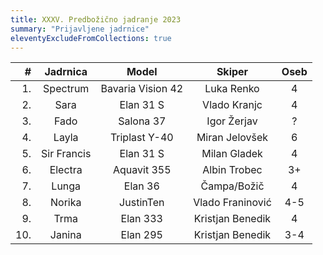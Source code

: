 ```yaml
---
title: XXXV. Predbožično jadranje 2023
summary: "Prijavljene jadrnice"
eleventyExcludeFromCollections: true
---
```


| #  | Jadrnica      | Model             | Skiper            | Oseb  |
|---:|:-------------:|:-----------------:|:-----------------:|:-----:|
| 1. | Spectrum      | Bavaria Vision 42 | Luka Renko        |   4   |
| 2. | Sara          | Elan 31 S         | Vlado Kranjc      |   4   |
| 3. | Fado          | Salona 37         | Igor Žerjav       |   ?   |
| 4. | Layla         | Triplast Y-40     | Miran Jelovšek    |   6   |
| 5. | Sir Francis   | Elan 31 S         | Milan Gladek      |   4   |
| 6. | Electra       | Aquavit 355       | Albin Trobec      |   3+  |
| 7. | Lunga         | Elan 36           | Čampa/Božič       |   4   |
| 8. | Norika        | JustinTen         | Vlado Franinović  |   4-5 |
| 9. | Trma          | Elan 333          | Kristjan Benedik  |   4   |
| 10.| Janina        | Elan 295          | Kristjan Benedik  |   3-4 |
